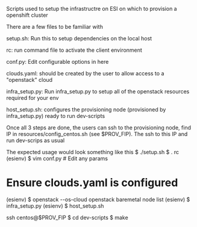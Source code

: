 

Scripts used to setup the infrastructre on ESI on which to provision a openshift cluster

There are a few files to be familiar with

setup.sh: Run this to setup dependencies on the local host

rc: run command file to activate the client environment

conf.py: Edit configurable options in here

clouds.yaml: should be created by the user to allow access to a "openstack" cloud

infra_setup.py: Run infra_setup.py to setup all of the openstack resources required for
your env

host_setup.sh: configures the provisioning node (provisioned by infra_setup.py) ready to
run dev-scripts

Once all 3 steps are done, the users can ssh to the provisioning node, find IP in resources/config_centos.sh
(see $PROV_FIP). The ssh to this IP and run dev-scrips as usual

The expected usage would look something like this
$ ./setup.sh
$ . rc
(esienv) $ vim conf.py # Edit any params
# Ensure clouds.yaml is configured
(esienv) $ openstack --os-cloud openstack  baremetal node list
(esienv) $ infra_setup.py
(esienv) $ host_setup.sh

ssh centos@$PROV_FIP
$ cd dev-scripts
$ make
